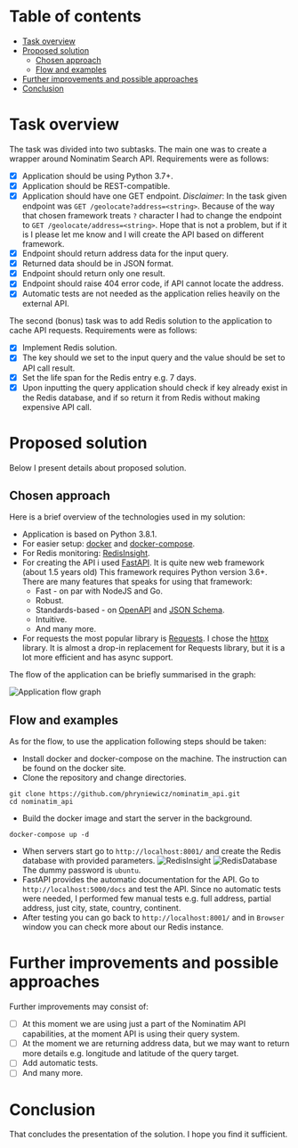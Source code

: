 Table of contents
=================
<a name="table-of-contents"></a>

* [Task overview](#task-overview)
* [Proposed solution](#proposed-solution)
    * [Chosen approach](#chosen-approach)
    * [Flow and examples](#flow-and-examples)
* [Further improvements and possible approaches](#further-improvements-and-possible-approaches)
* [Conclusion](#conclusion)


Task overview 
=============
<a name="task_overview"></a>

The task was divided into two subtasks. The main one was to create a wrapper around Nominatim Search API.
Requirements were as follows:

- [x] Application should be using Python 3.7+.
- [x] Application should be REST-compatible.
- [x] Application should have one GET endpoint. *Disclaimer*: In the task given endpoint was 
```GET /geolocate?address=<string>```. Because of the way that chosen framework treats ```?``` character I had to change
 the endpoint to ```GET /geolocate/address=<string>```. Hope that is not a problem, but if it is I please let me know 
 and I will create the API based on different framework.
- [x] Endpoint should return address data for the input query.
- [x] Returned data should be in JSON format.
- [x] Endpoint should return only one result.
- [x] Endpoint should raise 404 error code, if API cannot locate the address.
- [x] Automatic tests are not needed as the application relies heavily on the external API.

The second (bonus) task was to add Redis solution to the application to cache API requests. Requirements were as 
follows:

- [x] Implement Redis solution.
- [x] The key should we set to the input query and the value should be set to API call result.
- [x] Set the life span for the Redis entry e.g. 7 days.
- [x] Upon inputting the query application should check if key already exist in the Redis database, and if so return it 
from Redis without making expensive API call.

Proposed solution
=================
<a name="proposed-solution"></a>

Below I present details about proposed solution. 

Chosen approach
---------------
<a name="chosen-approach"></a>

Here is a brief overview of the technologies used in my solution:

- Application is based on Python 3.8.1.[]()
- For easier setup: [docker](https://www.docker.com/) and [docker-compose](https://docs.docker.com/compose/).
- For Redis monitoring: [RedisInsight](https://redislabs.com/redis-enterprise/redis-insight/).
- For creating the API i used [FastAPI](https://fastapi.tiangolo.com/). It is quite new web framework (about 1.5 years 
old) This framework requires Python version 3.6+. There are many features that speaks for using that framework:
    - Fast - on par with NodeJS and Go.
    - Robust.
    - Standards-based - on [OpenAPI](https://github.com/OAI/OpenAPI-Specification) and 
    [JSON Schema](http://json-schema.org/).
    - Intuitive.
    - And many more.
- For requests the most popular library is [Requests](https://requests.readthedocs.io/en/master/). I chose the 
[httpx](https://github.com/encode/httpx) library. It is almost a drop-in replacement for Requests library, but it is a 
lot more efficient and has async support.

The flow of the application can be briefly summarised in the graph:

![Application flow graph](images/flow.png?style=centerme)


Flow and examples
-----------------
<a name="flow-and-examples"></a>

As for the flow, to use the application following steps should be taken:
- Install docker and docker-compose on the machine. The instruction can be found on the docker site.
- Clone the repository and change directories.
```
git clone https://github.com/phryniewicz/nominatim_api.git
cd nominatim_api
```
- Build the docker image and start the server in the background.
```
docker-compose up -d
```
- When servers start go to ```http://localhost:8001/``` and create the Redis database with provided parameters.
![RedisInsight](images/redis_insight.png?style=centerme)
![RedisDatabase](images/redis_configuration.png?style=centerme)
The dummy password is ```ubuntu```.
- FastAPI provides the automatic documentation for the API. Go to ```http://localhost:5000/docs``` and test the API.
Since no automatic tests were needed, I performed few manual tests e.g. full address, partial address, just city, state,
 country, continent.
- After testing you can go back to ```http://localhost:8001/``` and in ```Browser``` window you can check more about our
 Redis instance.
 
Further improvements and possible approaches
============================================
<a name="futher-improvements-and-possible-approaches"></a>

Further improvements may consist of:

- [ ] At this moment we are using just a part of the Nominatim API capabilities, at the moment API is using their query 
system.
- [ ] At the moment we are returning address data, but we may want to return more details e.g. longitude and latitude of
 the query target.
- [ ] Add automatic tests.
- [ ] And many more.

Conclusion
==========
<a name="conclusion"></a>

That concludes the presentation of the solution. I hope you find it sufficient.
